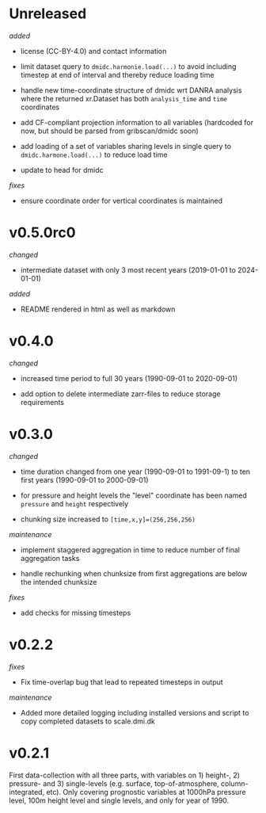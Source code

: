 # Unreleased

*added*

- license (CC-BY-4.0) and contact information

- limit dataset query to `dmidc.harmonie.load(...)` to avoid including timestep at end of interval and thereby reduce loading time

- handle new time-coordinate structure of dmidc wrt DANRA analysis where the returned xr.Dataset has both `analysis_time` and `time` coordinates

- add CF-compliant projection information to all variables (hardcoded for now, but should be parsed from gribscan/dmidc soon)

- add loading of a set of variables sharing levels in single query to `dmidc.harmone.load(...)` to reduce load time

- update to head for dmidc

*fixes*

- ensure coordinate order for vertical coordinates is maintained


# v0.5.0rc0

*changed*

- intermediate dataset with only 3 most recent years (2019-01-01 to 2024-01-01)

*added*

- README rendered in html as well as markdown

# v0.4.0

*changed*

- increased time period to full 30 years (1990-09-01 to 2020-09-01)

- add option to delete intermediate zarr-files to reduce storage requirements


# v0.3.0

*changed*

- time duration changed from one year (1990-09-01 to 1991-09-1) to ten first years (1990-09-01 to 2000-09-01)

- for pressure and height levels the "level" coordinate has been named `pressure` and `height` respectively

- chunking size increased to `[time,x,y]=(256,256,256)`

*maintenance*

- implement staggered aggregation in time to reduce number of final aggregation tasks

- handle rechunking when chunksize from first aggregations are below the intended chunksize


*fixes*

- add checks for missing timesteps


# v0.2.2

_fixes_

- Fix time-overlap bug that lead to repeated timesteps in output

_maintenance_

- Added more detailed logging including installed versions and script to copy
  completed datasets to scale.dmi.dk


# v0.2.1

First data-collection with all three parts, with variables on 1) height-,
2) pressure- and 3) single-levels (e.g. surface, top-of-atmosphere,
column-integrated, etc). Only covering prognostic variables at 1000hPa pressure
level, 100m height level and single levels, and only for year of 1990.
